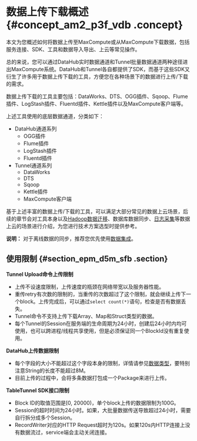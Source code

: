 # 数据上传下载概述 {#concept_am2_p3f_vdb .concept}

本文为您概述如何将数据上传至MaxCompute或从MaxCompute下载数据，包括服务连接、SDK、工具和数据导入导出、上云等常见操作。

总的来说，您可以通过DataHub实时数据通道和Tunnel批量数据通道两种途径进出MaxCompute系统。DataHub和Tunnel各自都提供了SDK，而基于这些SDK又衍生了许多用于数据上传下载的工具，方便您在各种场景下的数据进行上传/下载的需求。

数据上传下载的工具主要包括：DataWorks、DTS、OGG插件、Sqoop、Flume插件、LogStash插件、Fluentd插件、Kettle插件以及MaxCompute客户端等。

上述工具使用的底层数据通道，分类如下：

-   DataHub通道系列
    -   OGG插件
    -   Flume插件
    -   LogStash插件
    -   Fluentd插件
-   Tunnel通道系列
    -   DataWorks
    -   DTS
    -   Sqoop
    -   Kettle插件
    -   MaxCompute客户端

基于上述丰富的数据上传/下载的工具，可以满足大部分常见的数据上云场景，后续的章节会对工具本身以及[Hadoop数据迁移](../../../../../intl.zh-CN/最佳实践/数据迁移/Hadoop数据迁移MaxCompute最佳实践.md#)、数据库数据同步、[日志采集](intl.zh-CN/用户指南/数据上传下载/DataHub实时数据通道.md#)等数据上云的场景进行介绍，为您进行技术方案选型时提供参考。

**说明：** 对于离线数据的同步，推荐您优先使用[数据集成](../../../../../intl.zh-CN/使用指南/数据集成/数据集成简介/数据集成概述.md#)。

## 使用限制 {#section_epm_d5m_sfb .section}

**Tunnel Upload命令上传限制**

-   上传不设速度限制，上传速度的瓶颈在网络带宽以及服务器性能。
-   重传retry有次数的限制的，当重传的次数超过了这个限制，就会继续上传下一个block。上传完成后，可以通过`select count(*)`语句，检查是否有数据丢失。
-   Tunnel命令不支持上传下载Array、Map和Struct类型的数据。
-   每个Tunnel的Session在服务端的生命周期为24小时，创建后24小时内均可使用，也可以跨进程/线程共享使用，但是必须保证同一个BlockId没有重复使用。

**DataHub上传数据限制**

-   每个字段的大小不能超过这个字段本身的限制，详情请参见[数据类型](intl.zh-CN/用户指南/基本概念/数据类型.md#)，要特别注意String的长度不能超过8M。
-   目前上传的过程中，会将多条数据打包成一个Package来进行上传。

**TableTunnel SDK接口限制**

-   Block ID的取值范围是\[0, 20000\)，单个block上传的数据限制为100G。
-   Session的超时时间为24小时。如果，大批量数据传送导致超过24小时，需要自行拆分成多个Session。
-   RecordWriter对应的HTTP Request超时为120s。如果120s内HTTP连接上没有数据流过，service端会主动关闭连接。


